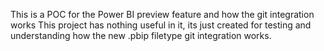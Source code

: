 This is a POC for the Power BI preview feature and how the git integration works
This project has nothing useful in it, its just created for testing and understanding how the new .pbip filetype git integration works.

